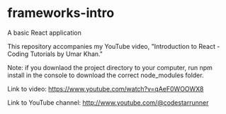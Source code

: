 # frameworks-intro
A basic React application

This repository accompanies my YouTube video, "Introduction to React - Coding Tutorials by Umar Khan."

Note: if you downlaod the project directory to your computer, run npm install in the console to download the correct node_modules folder.

Link to video:
https://www.youtube.com/watch?v=qAeF0WOOWX8

Link to YouTube channel:
http://www.youtube.com/@codestarrunner

